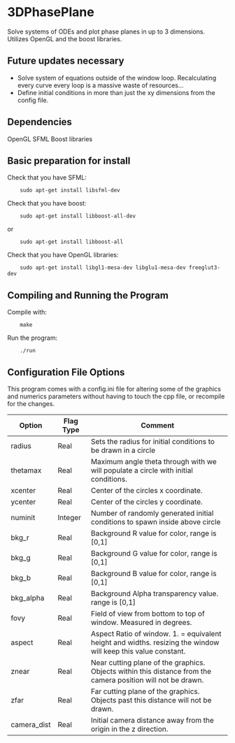 # 3DPhasePlane
Solve systems of ODEs and plot phase planes in up to 3 dimensions. Utilizes OpenGL and the boost libraries.


## Future updates necessary
-   Solve system of equations outside of the window loop. Recalculating every curve every loop is a massive waste of resources...
-   Define initial conditions in more than just the xy dimensions from the config file.

## Dependencies
OpenGL
SFML 
Boost libraries

## Basic preparation for install
Check that you have SFML:
``` 
    sudo apt-get install libsfml-dev 

```
Check that you have boost:
```
    sudo apt-get install libboost-all-dev
```
or
```
    sudo apt-get install libboost-all
```
Check that you have OpenGL libraries:
```
    sudo apt-get install libgl1-mesa-dev libglu1-mesa-dev freeglut3-dev
```

## Compiling and Running the Program
Compile with:
```
    make
```
Run the program:
```
    ./run
```
## Configuration File Options
This program comes with a config.ini file for altering some of the graphics and numerics parameters without having to touch the cpp file, or recompile for the changes. 

| Option      | Flag Type | Comment                                                                                                       |
|-------------|-----------|---------------------------------------------------------------------------------------------------------------|
| radius      | Real      | Sets the radius for initial conditions to be drawn in a circle                                                |
| thetamax    | Real      | Maximum angle theta through with we will populate a circle with initial conditions.                           |
| xcenter     | Real      | Center of the circles x coordinate.                                                                           |
| ycenter     | Real      | Center of the circles y coordinate.                                                                           |
| numinit     | Integer   | Number of randomly generated initial conditions to spawn inside above circle                                  |
| bkg_r       | Real      | Background R value for color, range is [0,1]                                                                  |
| bkg_g       | Real      | Background G value for color, range is [0,1]                                                                  |
| bkg_b       | Real      | Background B value for color, range is [0,1]                                                                  |
| bkg_alpha   | Real      | Background Alpha transparency value. range is [0,1]                                                           |
| fovy        | Real      | Field of view from bottom to top of window. Measured in degrees.                                              |
| aspect      | Real      | Aspect Ratio of window. 1. = equivalent height and widths. resizing the window will keep this value constant. |
| znear       | Real      | Near cutting plane of the graphics. Objects within this distance from the camera position will not be drawn.  |
| zfar        | Real      | Far cutting plane of the graphics. Objects past this distance will not be drawn.                              |
| camera_dist | Real      | Initial camera distance away from the origin in the z direction.                                              |
